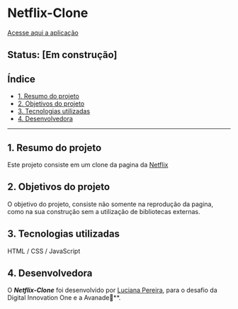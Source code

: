 
# Netflix-Clone 
[Acesse aqui a aplicação](https://luciana-pereira.github.io/netflix-clone-master/)

## Status: [Em construção]

## Índice

* [1. Resumo do projeto](#2-resumo-do-projeto)
* [2. Objetivos do projeto](#3-objetivos-do-projeto)
* [3. Tecnologias utilizadas](#3-tecnologias-utilizadas)
* [4. Desenvolvedora](#4-desenvolvedora)

***

## 1. Resumo do projeto

Este projeto consiste em um clone da pagina da [Netflix](https://www.netflix.com/br/)

## 2. Objetivos do projeto

O objetivo do projeto, consiste não somente na reprodução da pagina, como na sua construção sem a utilização de bibliotecas externas.
  
## 3. Tecnologias utilizadas

HTML / CSS / JavaScript 

## 4. Desenvolvedora

O **_Netflix-Clone_** foi desenvolvido por [Luciana Pereira](https://github.com/luciana-pereira/), para o desafio da Digital Innovation One e a Avanade💛**.

